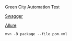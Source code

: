 Green City Automation Test 

[Swagger](https://greencity.greencity.cx.ua/swagger-ui/index.html)

[Allure](https://lokankara.github.io/GreenCityQA/)

`mvn -B package --file pom.xml`
